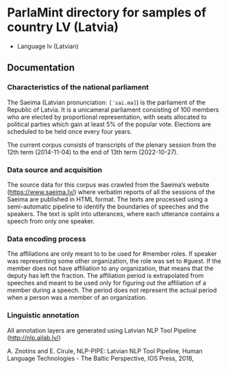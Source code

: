 # ParlaMint directory for samples of country LV (Latvia)

- Language lv (Latvian)

## Documentation

### Characteristics of the national parliament

The Saeima (Latvian pronunciation: `[ˈsai.ma]`) is the parliament of the Republic of Latvia. It is a unicameral parliament consisting of 100 members who are elected by proportional representation, with seats allocated to political parties which gain at least 5% of the popular vote. Elections are scheduled to be held once every four years.

The current corpus consists of transcripts of the plenary session from the 12th term (2014-11-04) to the end of 13th term (2022-10-27).

### Data source and acquisition

The source data for this corpus was crawled from the Saeima’s website (https://www.saeima.lv/) where verbatim reports of all the sessions of the Saeima are published in HTML format. The texts are processed using a semi-automatic pipeline to identify the boundaries of speeches and the speakers. The text is split into utterances, where each utterance contains a speech from only one speaker.

### Data encoding process

The affiliations are only meant to to be used for #member roles. If speaker was representing some other organization, the role was set to #guest. If the member does not have affiliation to any organization, that means that the deputy has left the fraction. The affiliation period is extrapolated from speeches and meant to be used  only for figuring out the affiliation of a member during a speech. The period does not represent the actual period when a person was a member of an organization.

### Linguistic annotation

All annotation layers are generated using Latvian NLP Tool Pipeline (http://nlp.ailab.lv/)

A. Znotins and E. Cirule, NLP-PIPE: Latvian NLP Tool Pipeline, Human Language Technologies - The Baltic Perspective, IOS Press, 2018,
